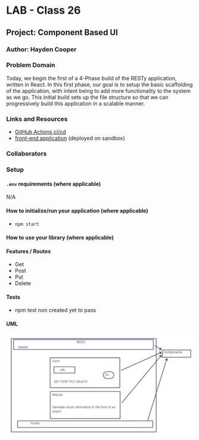 # LAB - Class 26

## Project: Component Based UI

### Author: Hayden Cooper

### Problem Domain  

Today, we begin the first of a 4-Phase build of the RESTy application, written in React. In this first phase, our goal is to setup the basic scaffolding of the application, with intent being to add more functionality to the system as we go. This initial build sets up the file structure so that we can progressively build this application in a scalable manner.

### Links and Resources

- [GitHub Actions ci/cd](https://github.com/Hcooper23/resty/actions)
- [front-end application](https://codesandbox.io/p/github/Hcooper23/resty/base?workspaceId=d6b0a7b3-fc47-4e4d-b1fa-ce55109e7d9e) (deployed on sandbox)

### Collaborators

### Setup

#### `.env` requirements (where applicable)

N/A

#### How to initialize/run your application (where applicable)

- `npm start`

#### How to use your library (where applicable)

#### Features / Routes

- Get
- Post
- Put
- Delete

#### Tests

- npm test non created yet to pass

#### UML

![UML](./Screenshot%202023-06-20%20at%208.51.46%20PM.png)
